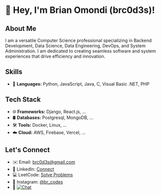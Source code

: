 # 👋 Hey, I'm Brian Omondi (brc0d3s)!

## About Me
I am a versatile Computer Science professional specializing in Backend Development, Data Science, Data Engineering, DevOps, and System Administration. I am dedicated to creating seamless software and system experiences that drive efficiency and innovation.

## Skills
- 🐍 **Languages:** Python, JavaScript, Java, C, Visual Basic .NET, PHP

## Tech Stack
- 🌐 **Frameworks:** Django, React.js, ...
- 🛢️ **Databases:** Postgresql, MongoDB, ...
- 🛠️ **Tools:** Docker, Linux, ...
- ☁️ **Cloud:** AWS, Firebase, Vercel, ...

## Let's Connect
- ✉️ Email: [brc0d3s@gmail.com](mailto:brc0d3s@gmail.com)
- 🔗 LinkedIn: [Connect](https://www.linkedin.com/in/brian-omondi-13a5b9257/)
- 💻 LeetCode: [Solve Problems](https://leetcode.com/brc0d3s/)
- 📸 Instagram: [@br_codes](https://www.instagram.com/br_codes/)
- 📱 [![Chat](https://img.shields.io/badge/WhatsApp-Chat-green?style=flat-square&logo=whatsapp)](https://wa.me/254755913175?text=Hello%20Brian%20Omondi,%20I%20have%20gotten%20your%20contact%20from%20GitHub!)
